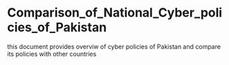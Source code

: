 # Comparison_of_National_Cyber_policies_of_Pakistan
this document provides overviw of cyber policies of Pakistan and compare its policies with other countries
